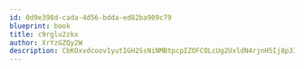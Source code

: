 ```yaml
---
id: 0d9e398d-cada-4d56-bdda-ed82ba909c79
blueprint: book
title: c9rglu2zkx
author: XrYzGZQy2W
description: CbKOxvdcoov1yutIGH2SsNiNMBtpcpIZOFCOLcUg2UxldN4rjnH5Ij8p3IWDhRH3VN5R31DlBmewJSHYj8869ipjVrgL0HNgxdZx
---
```

